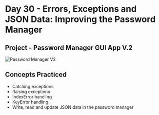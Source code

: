 # Day 30 - Errors, Exceptions and JSON Data: Improving the Password Manager

## Project - Password Manager GUI App V.2

![Password Manager V2](https://github.com/laurasmendozad/100-Days-Of-Code-Python/assets/58611097/315d1373-e60d-44ce-8828-75cd05ab9aba)

## Concepts Practiced

- Catching exceptions
- Raising exceptions
- IndexError handling
- KeyError handling
- Write, read and update JSON data in the password manager
